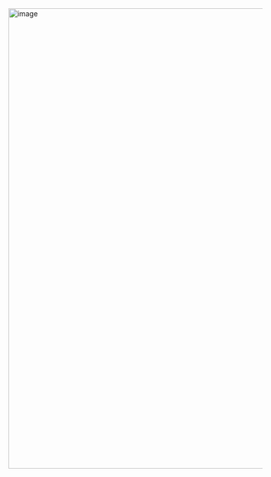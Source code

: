 <img width="1918" height="911" alt="image" src="https://github.com/user-attachments/assets/0beff12c-258b-4b92-a25c-423d8dc29994" />
